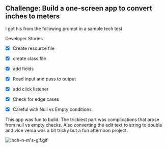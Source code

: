 ## Challenge: Build a one-screen app to convert inches to meters

I got his from the following prompt in a sample tech test

Developer Stories

- [x]  Create resource file
- [x]  create class file
- [x]  add fields
- [x]  Read input and pass to output
- [x]  add click listener
- [x]  Check for edge cases
- [x]  Careful with Null vs Empty conditions


This app was fun to build. The trickiest part was complications that arose from null vs empty checks. Also converting the edit text to string to double and vice versa was a bit tricky but a fun afternoon project.

![inch-n-m's-gif.gif]()
